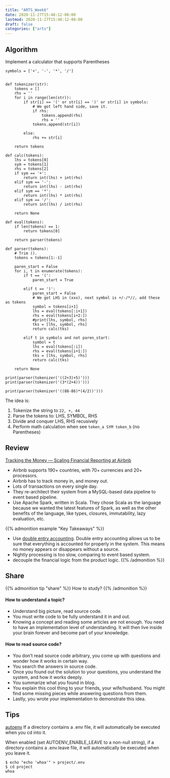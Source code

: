 ```yaml
---
title: "ARTS_Week6"
date: 2020-11-27T15:48:12-08:00
lastmod: 2020-11-27T15:48:12-08:00
draft: false
categories: ["arts"]
---
```

## Algorithm
Implement a calculator that supports Parentheses
```
symbols = ['+', '-', '*', '/']


def tokenizer(str):
    tokens = []
    rhs = ''
    for i in range(len(str)):
        if str[i] == '(' or str[i] == ')' or str[i] in symbols:
            # We got left hand side, save it.
            if rhs:
                tokens.append(rhs)
                rhs = ''
            tokens.append(str[i])
            
        else:
            rhs += str[i]
            
    return tokens

def calc(tokens):
    lhs = tokens[0]
    sym = tokens[1]
    rhs = tokens[2]
    if sym == '+':
        return int(lhs) + int(rhs)
    elif sym == '-':
        return int(lhs) - int(rhs)
    elif sym == '*':
        return int(lhs) * int(rhs)
    elif sym == '/':
        return int(lhs) / int(rhs)
    
    return None

def eval(tokens):
    if len(tokens) == 1:
        return tokens[0]
    
    return parser(tokens)

def parser(tokens):
    # Trim ().
    tokens = tokens[1:-1]
    
    paren_start = False
    for i, t in enumerate(tokens):
        if t == '(':
            paren_start = True
            
        elif t == ')':
            paren_start = False
            # We got LHS in (xxx), next symbol is +/-/*//, add these as tokens
            symbol = tokens[i+1]
            lhs = eval(tokens[:i+1])
            rhs = eval(tokens[i+2:])
            #print(lhs, symbol, rhs)
            tks = [lhs, symbol, rhs]
            return calc(tks)
            
        elif t in symbols and not paren_start:
            symbol = t
            lhs = eval(tokens[:i])
            rhs = eval(tokens[i+1:])
            tks = [lhs, symbol, rhs]
            return calc(tks)
            
    return None
            
print(parser(tokenizer('((2+3)+5)')))
print(parser(tokenizer('(3*(2+4))')))

print(parser(tokenizer('((88-86)*(4/2))')))
```
The idea is:
1. Tokenize the string to `22, +, 44`
2. Parse the tokens to: LHS, SYMBOL, RHS
3. Divide and conquer LHS, RHS recusively
4. Perform math calculation when see `token_a SYM token_b` (no Parentheses)



## Review
[Tracking the Money — Scaling Financial Reporting at Airbnb](https://medium.com/airbnb-engineering/tracking-the-money-scaling-financial-reporting-at-airbnb-6d742b80f040)
- Airbnb supports 190+ countries, with 70+ currencies and 20+ processors.
- Airbnb has to track money in, and money out. 
- Lots of transactions on every single day.
- They re-architect their system from a MySQL-based data pipeline to event based pipeline.
- Use Apache Spark, written in Scala. They chose Scala as the language because we wanted the latest features of Spark, as well as the other benefits of the language, like types, closures, immutability, lazy evaluation, etc.


{{% admonition example "Key Takeaways" %}}
- Use [double entry accounting](https://en.wikipedia.org/wiki/Double-entry_bookkeeping). Double entry accounting allows us to be sure that everything is accounted for properly in the system. This means no money appears or disappears without a source.
- Nightly processing is too slow, comparing to event based system.
- decouple the financial logic from the product logic.
 {{% /admonition %}}

## Share
{{% admonition tip "share" %}}
How to study?
{{% /admonition %}}

#### How to understand a topic?
- Understand big picture, read source code. 
- You must write code to be fully understand it in and out.
- Knowing a concept and reading some articles are not enough. You need to have an implementation level of understanding. It will then live inside your brain forever and become part of your knowledge.

#### How to read source code?
- You don’t read source code arbitrary, you come up with questions and wonder how it works in certain way. 
- You search the answers in source code.
- Once you found out the solution to your questions, you understand the system, and how it works deeply.
- You summarize what you found in blog.
- You explain this cool thing to your friends, your wife/husband. You might find some missing pieces while answering questions from them.
- Lastly, you wrote your implementation to demonstrate this idea.

## Tips
[autoenv](https://github.com/inishchith/autoenv)
If a directory contains a .env file, it will automatically be executed when you cd into it. 

When enabled (set AUTOENV_ENABLE_LEAVE to a non-null string), if a directory contains a .env.leave file, it will automatically be executed when you leave it.
```
$ echo "echo 'whoa'" > project/.env
$ cd project
whoa
```